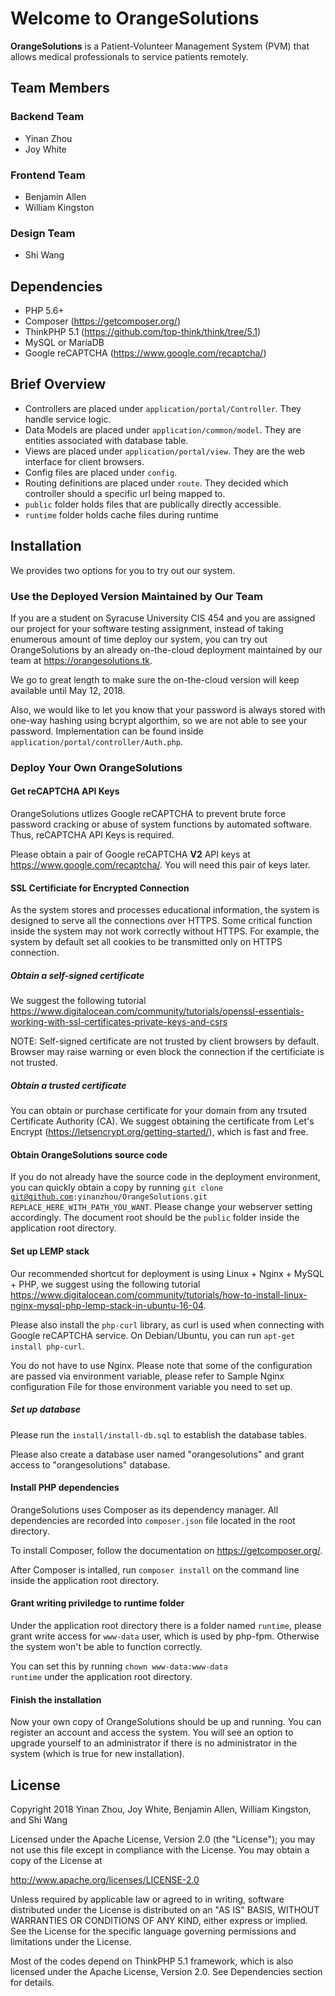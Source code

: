 # Welcome to OrangeSolutions
**OrangeSolutions** is a Patient-Volunteer Management System (PVM) that allows medical professionals to service patients remotely.

## Team Members

### Backend Team
 - Yinan Zhou
 - Joy White

### Frontend Team
 - Benjamin Allen
 - William Kingston

### Design Team
 - Shi Wang

## Dependencies
 * PHP 5.6+
 * Composer (https://getcomposer.org/)
 * ThinkPHP 5.1 (https://github.com/top-think/think/tree/5.1)
 * MySQL or MariaDB
 * Google reCAPTCHA (https://www.google.com/recaptcha/)

## Brief Overview
 * Controllers are placed under `application/portal/Controller`. They handle service logic.
 * Data Models are placed under `application/common/model`. They are entities associated with database table.
 * Views are placed under `application/portal/view`. They are the web interface for client browsers.
 * Config files are placed under `config`.
 * Routing definitions are placed under `route`. They decided which controller should a specific url being mapped to.
 * `public` folder holds files that are publically directly accessible.
 * `runtime` folder holds cache files during runtime

## Installation

We provides two options for you to try out our system.

### Use the Deployed Version Maintained by Our Team

If you are a student on Syracuse University CIS 454 and you are assigned our project for your software testing assignment, instead of taking enumerous amount of time deploy our system, you can try out OrangeSolutions by an already on-the-cloud deployment maintained by our team at <https://orangesolutions.tk>.

We go to great length to make sure the on-the-cloud version will keep available until May 12, 2018.

Also, we would like to let you know that your password is always stored with one-way hashing using bcrypt algorthim, so we are not able to see your password. Implementation can be found inside <code>application/portal/controller/Auth.php</code>.

### Deploy Your Own OrangeSolutions
#### Get reCAPTCHA API Keys

OrangeSolutions utlizes Google reCAPTCHA to prevent brute force password cracking or abuse of system functions by automated software. Thus, reCAPTCHA API Keys is required.

Please obtain a pair of Google reCAPTCHA <b>V2</b> API keys at <https://www.google.com/recaptcha/>. You will need this pair of keys later.

#### SSL Certificiate for Encrypted Connection
As the system stores and processes educational information, the system is designed to serve all the connections over HTTPS. Some critical function inside the system may not work correctly without HTTPS. For example, the system by default set all cookies to be transmitted only on HTTPS connection.

##### Obtain a self-signed certificate

We suggest the following tutorial <https://www.digitalocean.com/community/tutorials/openssl-essentials-working-with-ssl-certificates-private-keys-and-csrs>

NOTE: Self-signed certificate are not trusted by client browsers by default. Browser may raise warning or even block the connection if the certificiate is not trusted.

##### Obtain a trusted certificate

You can obtain or purchase certificate for your domain from any trsuted Certificate Authority (CA). We suggest obtaining the certificate from Let's Encrypt (https://letsencrypt.org/getting-started/), which is fast and free.

#### Obtain OrangeSolutions source code

If you do not already have the source code in the deployment environment, you can quickly obtain a copy by running <code>git clone git@github.com:yinanzhou/OrangeSolutions.git REPLACE_HERE_WITH_PATH_YOU_WANT</code>. Please change your webserver setting accordingly. The document root should be the <code>public</code> folder inside the application root directory.


#### Set up LEMP stack

Our recommended shortcut for deployment is using Linux + Nginx + MySQL + PHP, we suggest using the following tutorial <https://www.digitalocean.com/community/tutorials/how-to-install-linux-nginx-mysql-php-lemp-stack-in-ubuntu-16-04>.

Please also install the <code>php-curl</code> library, as curl is used when connecting with Google reCAPTCHA service. On Debian/Ubuntu, you can run <code>apt-get install php-curl</code>.

You do not have to use Nginx. Please note that some of the configuration are passed via environment variable, please refer to Sample Nginx configuration File for those environment variable you need to set up.
##### Set up database
Please run the <code>install/install-db.sql</code> to establish the database tables.

Please also create a database user named "orangesolutions" and grant access to "orangesolutions" database.

#### Install PHP dependencies
OrangeSolutions uses Composer as its dependency manager. All dependencies are recorded into <code>composer.json</code> file located in the root directory.

To install Composer, follow the documentation on <https://getcomposer.org/>.

After Composer is intalled, run <code>composer install</code> on the command line inside the application root directory.

#### Grant writing priviledge to runtime folder
Under the application root directory there is a folder named `runtime`, please grant write access for `www-data` user, which is used by php-fpm. Otherwise the system won't be able to function correctly.

You can set this by running <code>chown www-data:www-data runtime</code> under the application root directory.

#### Finish the installation
Now your own copy of OrangeSolutions should be up and running. You can register an account and access the system. You will see an option to upgrade yourself to an administrator if there is no administrator in the system (which is true for new installation).

## License
Copyright 2018 Yinan Zhou, Joy White, Benjamin Allen, William Kingston, and Shi Wang

Licensed under the Apache License, Version 2.0 (the "License");
you may not use this file except in compliance with the License.
You may obtain a copy of the License at

http://www.apache.org/licenses/LICENSE-2.0

Unless required by applicable law or agreed to in writing, software
distributed under the License is distributed on an "AS IS" BASIS,
WITHOUT WARRANTIES OR CONDITIONS OF ANY KIND, either express or implied.
See the License for the specific language governing permissions and
limitations under the License.

Most of the codes depend on ThinkPHP 5.1 framework, which is also
licensed under the Apache License, Version 2.0. See Dependencies
section for details.
